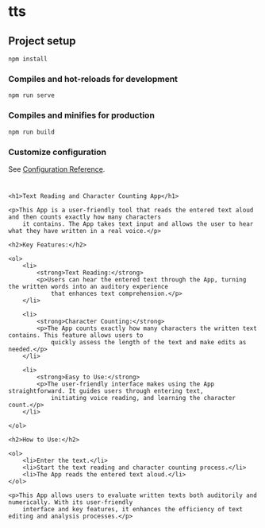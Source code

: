 # tts

## Project setup
```
npm install
```

### Compiles and hot-reloads for development
```
npm run serve
```

### Compiles and minifies for production
```
npm run build
```

### Customize configuration
See [Configuration Reference](https://cli.vuejs.org/config/).
#

<!DOCTYPE html>
<html>

<head>
    <meta charset="UTF-8">
    <meta name="viewport" content="width=device-width, initial-scale=1.0">
    <title>Text Reading and Character Counting App</title>
</head>

<body>

    <h1>Text Reading and Character Counting App</h1>

    <p>This App is a user-friendly tool that reads the entered text aloud and then counts exactly how many characters
        it contains. The App takes text input and allows the user to hear what they have written in a real voice.</p>

    <h2>Key Features:</h2>

    <ol>
        <li>
            <strong>Text Reading:</strong>
            <p>Users can hear the entered text through the App, turning the written words into an auditory experience
                that enhances text comprehension.</p>
        </li>

        <li>
            <strong>Character Counting:</strong>
            <p>The App counts exactly how many characters the written text contains. This feature allows users to
                quickly assess the length of the text and make edits as needed.</p>
        </li>

        <li>
            <strong>Easy to Use:</strong>
            <p>The user-friendly interface makes using the App straightforward. It guides users through entering text,
                initiating voice reading, and learning the character count.</p>
        </li>
        
    </ol>

    <h2>How to Use:</h2>

    <ol>
        <li>Enter the text.</li>
        <li>Start the text reading and character counting process.</li>
        <li>The App reads the entered text aloud.</li>
    </ol>

    <p>This App allows users to evaluate written texts both auditorily and numerically. With its user-friendly
        interface and key features, it enhances the efficiency of text editing and analysis processes.</p>
</body>

</html>
